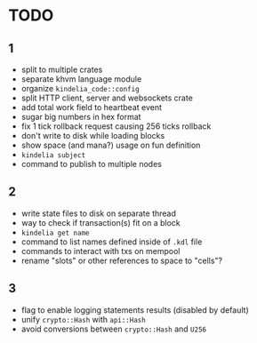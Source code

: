 # TODO

## 1

- split to multiple crates
- separate khvm language module
- organize `kindelia_code::config`
- split HTTP client, server and websockets crate
- add total work field to heartbeat event
- sugar big numbers in hex format
- fix 1 tick rollback request causing 256 ticks rollback
- don't write to disk while loading blocks
- show space (and mana?) usage on fun definition
- `kindelia subject`
- command to publish to multiple nodes

## 2

- write state files to disk on separate thread
- way to check if transaction(s) fit on a block
- `kindelia get name`
- command to list names defined inside of `.kdl` file
- commands to interact with txs on mempool
- rename "slots" or other references to space to "cells"?

## 3

- flag to enable logging statements results (disabled by default)
- unify `crypto::Hash` with `api::Hash`
- avoid conversions between `crypto::Hash` and `U256`
